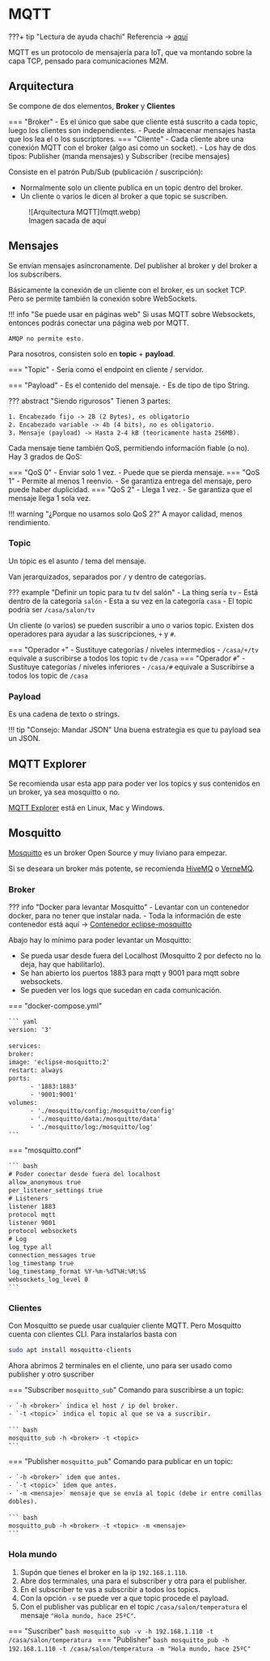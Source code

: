 # MQTT

???+ tip "Lectura de ayuda chachi"
      Referencia -> [aquí](https://programarfacil.com/esp8266/mqtt-esp8266-raspberry-pi/)

MQTT es un protocolo de mensajería para IoT, que va montando sobre la capa TCP, pensado para comunicaciones M2M.

## Arquitectura

Se compone de dos elementos, **Broker** y **Clientes**

=== "Broker"
    - Es el único que sabe que cliente está suscrito a cada topic, luego los clientes son independientes.
    - Puede almacenar mensajes hasta que los lea el o los suscriptores.
=== "Cliente"
    - Cada cliente abre una conexión MQTT con el broker (algo asi como un socket).
    - Los hay de dos tipos: Publisher (manda mensajes) y Subscriber (recibe mensajes)

Consiste en el patrón Pub/Sub (publicación / suscripción):

- Normalmente solo un cliente publica en un topic dentro del broker.
- Un cliente o varios le dicen al broker a que topic se suscriben.

<figure markdown>
  ![Arquitectura MQTT](mqtt.webp)
  <figcaption>Imagen sacada de <a src="https://borrowbits.com/2020/04/mqtt-vs-http-que-protocolo-es-mejor-para-iot/">aquí</a></figcaption>
</figure>

## Mensajes

Se envían mensajes asíncronamente. Del publisher al broker y del broker a los subscribers.

Básicamente la conexión de un cliente con el broker, es un socket TCP. Pero se permite también la conexión sobre WebSockets.

!!! info "Se puede usar en páginas web"
    Si usas MQTT sobre Websockets, entonces podrás conectar una página web por MQTT.

    AMQP no permite esto.

Para nosotros, consisten solo en **topic** + **payload**.

=== "Topic"
    - Sería como el endpoint en cliente / servidor.

=== "Payload"
    - Es el contenido del mensaje.
    - Es de tipo de tipo String.

??? abstract "Siendo rigurosos"
    Tienen 3 partes:

    1. Encabezado fijo -> 2B (2 Bytes), es obligatorio
    2. Encabezado variable -> 4b (4 bits), no es obligatorio.
    3. Mensaje (payload) -> Hasta 2-4 kB (teoricamente hasta 256MB).

Cada mensaje tiene también QoS, permitiendo información fiable (o no). Hay 3 grados de QoS:

=== "QoS 0"
    - Enviar solo 1 vez.
    - Puede que se pierda mensaje.
=== "QoS 1"
    - Permite al menos 1 reenvío.
    - Se garantiza entrega del mensaje, pero puede haber duplicidad.
=== "QoS 2"
    - Llega 1 vez.
    - Se garantiza que el mensaje llega 1 sola vez.

!!! warning "¿Porque no usamos solo QoS 2?"
    A mayor calidad, menos rendimiento.

### Topic

Un topic es el asunto / tema del mensaje.

Van jerarquizados, separados por `/` y dentro de categorías.

??? example "Definir un topic para tu tv del salón"
    - La thing sería `tv`
    - Está dentro de la categoría `salón`
    - Esta a su vez en la categoría `casa`
    - El topic podría ser `/casa/salon/tv`

Un cliente (o varios) se pueden suscribir a uno o varios topic. Existen dos operadores para ayudar a las suscripciones, `+` y `#`.

=== "Operador `+`"
    - Sustituye categorías / niveles intermedios
    - `/casa/+/tv` equivale a suscribirse a todos los topic `tv` de `/casa`
=== "Operador `#`"
    - Sustituye categorías / niveles inferiores
    - `/casa/#` equivale a Suscribirse a todos los topic de `/casa`

### Payload

Es una cadena de texto o strings.

!!! tip "Consejo: Mandar JSON"
    Una buena estrategia es que tu payload sea un JSON.

## MQTT Explorer

Se recomienda usar esta app para poder ver los topics y sus contenidos en un broker, ya sea mosquitto o no.

[MQTT Explorer](http://mqtt-explorer.com/ "Descárgatelo ya") está en Linux, Mac y Windows.

## Mosquitto

[Mosquitto](https://mosquitto.org/) es un broker Open Source y muy liviano para empezar.

Si se deseara un broker más potente, se recomienda [HiveMQ](https://www.hivemq.com/) o [VerneMQ](https://vernemq.com/).

### Broker

??? info "Docker para levantar Mosquitto"
    - Levantar con un contenedor docker, para no tener que instalar nada.
    - Toda la información de este contenedor está aquí -> [Contenedor eclipse-mosquitto](https://hub.docker.com/_/eclipse-mosquitto)

Abajo hay lo mínimo para poder levantar un Mosquitto:

- Se pueda usar desde fuera del Localhost (Mosquitto 2 por defecto no lo deja, hay que habilitarlo).
- Se han abierto los puertos 1883  para mqtt y 9001 para mqtt sobre websockets.
- Se pueden ver los logs que sucedan en cada comunicación.

=== "docker-compose.yml"

    ``` yaml
    version: '3'

    services:
    broker:
    image: 'eclipse-mosquitto:2'
    restart: always
    ports:
          - '1883:1883'
          - '9001:9001'
    volumes:
          - './mosquitto/config:/mosquitto/config'
          - './mosquitto/data:/mosquitto/data'
          - './mosquitto/log:/mosquitto/log'
    ```

=== "mosquitto.conf"

    ``` bash
    # Poder conectar desde fuera del localhost
    allow_anonymous true
    per_listener_settings true
    # Listeners
    listener 1883
    protocol mqtt
    listener 9001
    protocol websockets
    # Log
    log_type all
    connection_messages true
    log_timestamp true
    log_timestamp_format %Y-%m-%dT%H:%M:%S
    websockets_log_level 0
    ```

### Clientes

Con Mosquitto se puede usar cualquier cliente MQTT. Pero Mosquitto cuenta con clientes CLI. Para instalarlos basta  con

``` bash
sudo apt install mosquitto-clients
```

Ahora abrimos 2 terminales en el cliente, uno para ser usado como publisher y otro suscriber

=== "Subscriber `mosquitto_sub`"
    Comando para suscribirse a un topic:

    - `-h <broker>` indica el host / ip del broker.
    - `-t <topic>` indica el topic al que se va a suscribir.

    ``` bash
    mosquitto_sub -h <broker> -t <topic>
    ```

=== "Publisher `mosquitto_pub`"
    Comando para publicar en un topic:

    - `-h <broker>` idem que antes.
    - `-t <topic>` idem que antes.
    - `-m <mensaje>` mensaje que se envía al topic (debe ir entre comillas dobles).

    ``` bash
    mosquitto_pub -h <broker> -t <topic> -m <mensaje>
    ```

### Hola mundo

1. Supón que tienes el broker en la ip `192.168.1.110`.
2. Abre dos terminales, una para el subscriber y otra para el publisher.
3. En el subscriber te vas a subscribir a todos los topics.
4. Con la opción `-v` se puede ver a que topic procede el payload.
5. Con el publisher vas publicar en el topic `/casa/salon/temperatura` el mensaje `"Hola mundo, hace 25ºC"`.

=== "Suscriber"
    ```bash
    mosquitto_sub -v -h 192.168.1.110 -t /casa/salon/temperatura
    ```
=== "Publisher"
    ```bash
    mosquitto_pub -h 192.168.1.110 -t /casa/salon/temperatura -m "Hola mundo, hace 25ºC"
    ```
